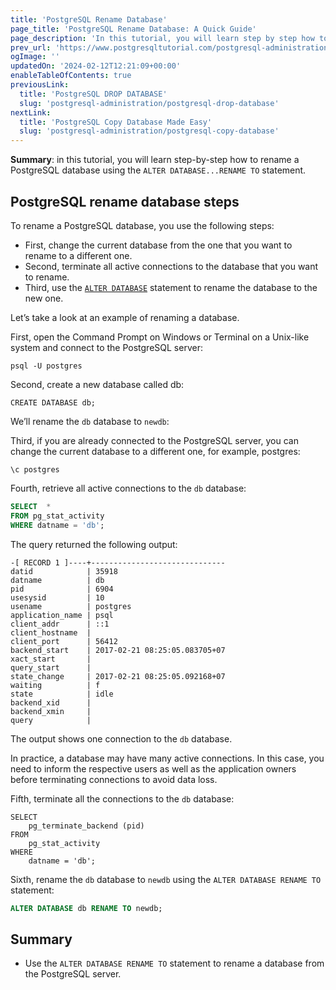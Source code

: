 ```yaml
---
title: 'PostgreSQL Rename Database'
page_title: 'PostgreSQL Rename Database: A Quick Guide'
page_description: 'In this tutorial, you will learn step by step how to rename a PostgreSQL database by using the ALTER TABLE RENAME TO statement.'
prev_url: 'https://www.postgresqltutorial.com/postgresql-administration/postgresql-rename-database/'
ogImage: ''
updatedOn: '2024-02-12T12:21:09+00:00'
enableTableOfContents: true
previousLink:
  title: 'PostgreSQL DROP DATABASE'
  slug: 'postgresql-administration/postgresql-drop-database'
nextLink:
  title: 'PostgreSQL Copy Database Made Easy'
  slug: 'postgresql-administration/postgresql-copy-database'
---
```


**Summary**: in this tutorial, you will learn step\-by\-step how to rename a PostgreSQL database using the `ALTER DATABASE...RENAME TO` statement.

## PostgreSQL rename database steps

To rename a PostgreSQL database, you use the following steps:

- First, change the current database from the one that you want to rename to a different one.
- Second, terminate all active connections to the database that you want to rename.
- Third, use the [`ALTER DATABASE`](postgresql-alter-database) statement to rename the database to the new one.

Let’s take a look at an example of renaming a database.

First, open the Command Prompt on Windows or Terminal on a Unix\-like system and connect to the PostgreSQL server:

```pgsqlsql
psql -U postgres
```

Second, create a new database called db:

```
CREATE DATABASE db;
```

We’ll rename the `db` database to `newdb`:

Third, if you are already connected to the PostgreSQL server, you can change the current database to a different one, for example, postgres:

```
\c postgres
```

Fourth, retrieve all active connections to the `db` database:

```sql
SELECT  *
FROM pg_stat_activity
WHERE datname = 'db';
```

The query returned the following output:

```shell
-[ RECORD 1 ]----+------------------------------
datid            | 35918
datname          | db
pid              | 6904
usesysid         | 10
usename          | postgres
application_name | psql
client_addr      | ::1
client_hostname  |
client_port      | 56412
backend_start    | 2017-02-21 08:25:05.083705+07
xact_start       |
query_start      |
state_change     | 2017-02-21 08:25:05.092168+07
waiting          | f
state            | idle
backend_xid      |
backend_xmin     |
query            |

```

The output shows one connection to the `db` database.

In practice, a database may have many active connections. In this case, you need to inform the respective users as well as the application owners before terminating connections to avoid data loss.

Fifth, terminate all the connections to the `db` database:

```
SELECT
    pg_terminate_backend (pid)
FROM
    pg_stat_activity
WHERE
    datname = 'db';
```

Sixth, rename the `db` database to `newdb` using the `ALTER DATABASE RENAME TO` statement:

```sql
ALTER DATABASE db RENAME TO newdb;
```

## Summary

- Use the `ALTER DATABASE RENAME TO` statement to rename a database from the PostgreSQL server.
